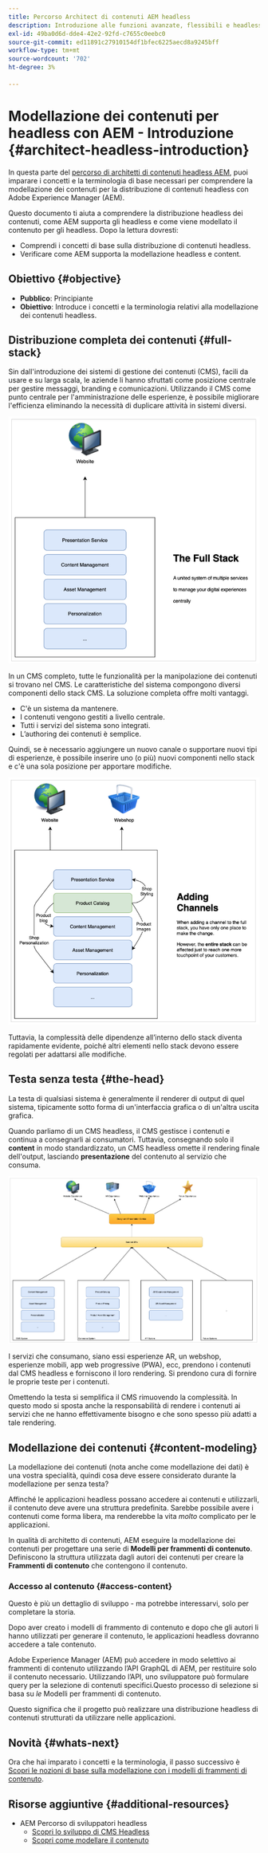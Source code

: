 ```yaml
---
title: Percorso Architect di contenuti AEM headless
description: Introduzione alle funzioni avanzate, flessibili e headless di Adobe Experience Manager e modalità di modellazione dei contenuti per il progetto.
exl-id: 49ba0d6d-dde4-42e2-92fd-c7655c0eebc0
source-git-commit: ed11891c27910154df1bfec6225aecd8a9245bff
workflow-type: tm+mt
source-wordcount: '702'
ht-degree: 3%

---
```


# Modellazione dei contenuti per headless con AEM - Introduzione {#architect-headless-introduction}

In questa parte del [percorso di architetti di contenuti headless AEM](overview.md), puoi imparare i concetti e la terminologia di base necessari per comprendere la modellazione dei contenuti per la distribuzione di contenuti headless con Adobe Experience Manager (AEM).

Questo documento ti aiuta a comprendere la distribuzione headless dei contenuti, come AEM supporta gli headless e come viene modellato il contenuto per gli headless. Dopo la lettura dovresti:

* Comprendi i concetti di base sulla distribuzione di contenuti headless.
* Verificare come AEM supporta la modellazione headless e content.

## Obiettivo {#objective}

* **Pubblico**: Principiante
* **Obiettivo**: Introduce i concetti e la terminologia relativi alla modellazione dei contenuti headless.

## Distribuzione completa dei contenuti {#full-stack}

Sin dall&#39;introduzione dei sistemi di gestione dei contenuti (CMS), facili da usare e su larga scala, le aziende li hanno sfruttati come posizione centrale per gestire messaggi, branding e comunicazioni. Utilizzando il CMS come punto centrale per l&#39;amministrazione delle esperienze, è possibile migliorare l&#39;efficienza eliminando la necessità di duplicare attività in sistemi diversi.

![Il classico CMS full-stack](/help/journey-headless/developer/assets/full-stack.png)

In un CMS completo, tutte le funzionalità per la manipolazione dei contenuti si trovano nel CMS. Le caratteristiche del sistema compongono diversi componenti dello stack CMS. La soluzione completa offre molti vantaggi.

* C&#39;è un sistema da mantenere.
* I contenuti vengono gestiti a livello centrale.
* Tutti i servizi del sistema sono integrati.
* L’authoring dei contenuti è semplice.

Quindi, se è necessario aggiungere un nuovo canale o supportare nuovi tipi di esperienze, è possibile inserire uno (o più) nuovi componenti nello stack e c&#39;è una sola posizione per apportare modifiche.

![Aggiunta di un nuovo canale alla pila](/help/journey-headless/developer/assets/adding-channel.png)

Tuttavia, la complessità delle dipendenze all’interno dello stack diventa rapidamente evidente, poiché altri elementi nello stack devono essere regolati per adattarsi alle modifiche.

## Testa senza testa {#the-head}

La testa di qualsiasi sistema è generalmente il renderer di output di quel sistema, tipicamente sotto forma di un&#39;interfaccia grafica o di un&#39;altra uscita grafica.

Quando parliamo di un CMS headless, il CMS gestisce i contenuti e continua a consegnarli ai consumatori. Tuttavia, consegnando solo il **content** in modo standardizzato, un CMS headless omette il rendering finale dell&#39;output, lasciando **presentazione** del contenuto al servizio che consuma.

![CMS headless](/help/journey-headless/developer/assets/headless-cms.png)

I servizi che consumano, siano essi esperienze AR, un webshop, esperienze mobili, app web progressive (PWA), ecc, prendono i contenuti dal CMS headless e forniscono il loro rendering. Si prendono cura di fornire le proprie teste per i contenuti.

Omettendo la testa si semplifica il CMS rimuovendo la complessità. In questo modo si sposta anche la responsabilità di rendere i contenuti ai servizi che ne hanno effettivamente bisogno e che sono spesso più adatti a tale rendering.

## Modellazione dei contenuti {#content-modeling}

La modellazione dei contenuti (nota anche come modellazione dei dati) è una vostra specialità, quindi cosa deve essere considerato durante la modellazione per senza testa?

Affinché le applicazioni headless possano accedere ai contenuti e utilizzarli, il contenuto deve avere una struttura predefinita. Sarebbe possibile avere i contenuti come forma libera, ma renderebbe la vita *molto* complicato per le applicazioni.

In qualità di architetto di contenuti, AEM eseguire la modellazione dei contenuti per progettare una serie di **Modelli per frammenti di contenuto**. Definiscono la struttura utilizzata dagli autori dei contenuti per creare la **Frammenti di contenuto** che contengono il contenuto.

### Accesso al contenuto {#access-content}

Questo è più un dettaglio di sviluppo - ma potrebbe interessarvi, solo per completare la storia.

Dopo aver creato i modelli di frammento di contenuto e dopo che gli autori li hanno utilizzati per generare il contenuto, le applicazioni headless dovranno accedere a tale contenuto.

Adobe Experience Manager (AEM) può accedere in modo selettivo ai frammenti di contenuto utilizzando l’API GraphQL di AEM, per restituire solo il contenuto necessario. Utilizzando l’API, uno sviluppatore può formulare query per la selezione di contenuti specifici.Questo processo di selezione si basa su *le* Modelli per frammenti di contenuto.

Questo significa che il progetto può realizzare una distribuzione headless di contenuti strutturati da utilizzare nelle applicazioni.

## Novità {#whats-next}

Ora che hai imparato i concetti e la terminologia, il passo successivo è [Scopri le nozioni di base sulla modellazione con i modelli di frammenti di contenuto](basics.md).

## Risorse aggiuntive {#additional-resources}

* AEM Percorso di sviluppatori headless
   * [Scopri lo sviluppo di CMS Headless](/help/journey-headless/developer/learn-about.md)
   * [Scopri come modellare il contenuto](/help/journey-headless/developer/model-your-content.md)
